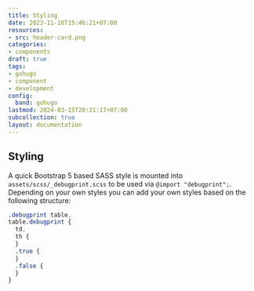 ```yaml
---
title: Styling
date: 2023-11-16T15:46:21+07:00
resources:
- src: header-card.png
categories:
- components
draft: true
tags:
- gohugo
- component
- development
config:
  band: gohugo
lastmod: 2024-03-15T20:21:17+07:00
subcollection: true
layout: documentation
---
```


## Styling

A quick Bootstrap 5 based SASS style is mounted into `assets/scss/_debugprint.scss` to be used via `@import "debugprint";`. Depending on your own styles you can add your own styles based on the following structure:

```scss
.debugprint table,
table.debugprint {
  td,
  th {
  }
  .true {
  }
  .false {
  }
}
```
